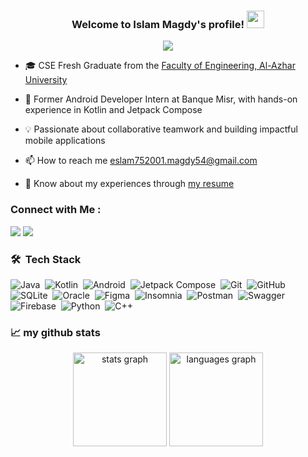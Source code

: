 <h3 align="center">
  Welcome to Islam Magdy's profile!
  <img src="https://media.giphy.com/media/hvRJCLFzcasrR4ia7z/giphy.gif" width="28">
</h3>

<!-- Typing SVG by DenverCoder1 - https://github.com/DenverCoder1/readme-typing-svg -->
<p align="center">
  <a href="https://github.com/DenverCoder1/readme-typing-svg"><img src="https://readme-typing-svg.herokuapp.com/?lines=Android%20Software%20Engineer;Always%20learning%20new%20things&font=Fira%20Code&center=true&width=440&height=45&color=f75c7e&vCenter=true&size=22"></a>
</p> 

- 🎓 CSE Fresh Graduate from the [Faculty of Engineering, Al-Azhar University](https://eng-azhar.net)
  
- 💼 Former Android Developer Intern at Banque Misr, with hands-on experience in Kotlin and Jetpack Compose
  
- 💡 Passionate about collaborative teamwork and building impactful mobile applications
  
- 📫 How to reach me eslam752001.magdy54@gmail.com
  
- 📄 Know about my experiences through [my resume](https://drive.google.com/drive/folders/1PGD37eU7sc1ahaWllgH9f1oq7JbaVe0W?usp=sharing)

### Connect with Me :

<a href="https://www.linkedin.com/in/islam-magdy-09b51621a" target="_blank"><img src="https://img.shields.io/badge/-Islam%20Magdy-0077B5?style=for-the-badge&logo=Linkedin&logoColor=white"/></a>
<a href="https://t.me/IslamMagdy01" target="_blank"><img src="https://img.shields.io/badge/-Islam%20Magdy-0077B5?style=for-the-badge&logo=Telegram&logoColor=white"/></a>

### 🛠 &nbsp;Tech Stack
![Java](https://img.shields.io/badge/-Java-007396?style=flat&logo=java&logoColor=white)&nbsp;
![Kotlin](https://img.shields.io/badge/-Kotlin-0095D5?style=flat&logo=kotlin&logoColor=white)&nbsp;
![Android](https://img.shields.io/badge/-Android-3DDC84?style=flat&logo=android&logoColor=white)&nbsp;
![Jetpack Compose](https://img.shields.io/badge/-Jetpack%20Compose-4285F4?style=flat&logo=jetpackcompose&logoColor=white)&nbsp;
![Git](https://img.shields.io/badge/-Git-F05032?style=flat&logo=git&logoColor=white)&nbsp;
![GitHub](https://img.shields.io/badge/-GitHub-181717?style=flat&logo=github&logoColor=white)&nbsp;
![SQLite](https://img.shields.io/badge/-SQLite-003B57?style=flat&logo=sqlite&logoColor=white)&nbsp;
![Oracle](https://img.shields.io/badge/-Oracle-F80000?style=flat&logo=oracle&logoColor=white)&nbsp;
![Figma](https://img.shields.io/badge/-Figma-F24E1E?style=flat&logo=figma&logoColor=white)&nbsp;
![Insomnia](https://img.shields.io/badge/-Insomnia-4000BF?style=flat&logo=insomnia&logoColor=white)&nbsp;
![Postman](https://img.shields.io/badge/-Postman-FF6C37?style=flat&logo=postman&logoColor=white)&nbsp;
![Swagger](https://img.shields.io/badge/-Swagger-85EA2D?style=flat&logo=swagger&logoColor=black)&nbsp;
![Firebase](https://img.shields.io/badge/-Firebase-FFCA28?style=flat&logo=firebase&logoColor=white)&nbsp;
![Python](https://img.shields.io/badge/-Python-3776AB?style=flat&logo=python&logoColor=white)&nbsp;
![C++](https://img.shields.io/badge/-C++-00599C?style=flat&logo=cplusplus&logoColor=white)&nbsp;


<h3 align="left">📈 my github stats</h3>
<div align="center">
  <img src="https://github-readme-stats.vercel.app/api?username=IslamMagd&hide_title=false&hide_rank=false&show_icons=true&include_all_commits=true&count_private=true&disable_animations=false&theme=dracula&locale=en&hide_border=false" height="150" alt="stats graph"  />
  <img src="https://github-readme-stats.vercel.app/api/top-langs?username=IslamMagd&locale=en&hide_title=false&layout=compact&card_width=320&langs_count=5&theme=dracula&hide_border=false" height="150" alt="languages graph"  />
</div>
